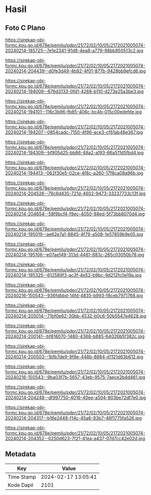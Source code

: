 # Hasil

## Foto C Plano

https://sirekap-obj-formc.kpu.go.id/678e/pemilu/pdpr/21/72/02/10/05/2172021005074-20240214-185725--7e1e2341-91d8-4ea8-a779-98bb850513c2.jpg

https://sirekap-obj-formc.kpu.go.id/678e/pemilu/pdpr/21/72/02/10/05/2172021005074-20240214-204439--d0fe3d49-4b92-4f01-877b-9428bb9efcd6.jpg

https://sirekap-obj-formc.kpu.go.id/678e/pemilu/pdpr/21/72/02/10/05/2172021005074-20240214-194009--676d3133-0fd1-4268-b110-d273e25a3be3.jpg

https://sirekap-obj-formc.kpu.go.id/678e/pemilu/pdpr/21/72/02/10/05/2172021005074-20240214-194101--116c3b96-fb85-406c-bc4b-015c00edefde.jpg

https://sirekap-obj-formc.kpu.go.id/678e/pemilu/pdpr/21/72/02/10/05/2172021005074-20240214-194207--0854cadc-7150-4f96-ace3-cf61ab48e367.jpg

https://sirekap-obj-formc.kpu.go.id/678e/pemilu/pdpr/21/72/02/10/05/2172021005074-20240214-194309--bf905d25-bb86-48a2-a193-66a511d5fbd4.jpg

https://sirekap-obj-formc.kpu.go.id/678e/pemilu/pdpr/21/72/02/10/05/2172021005074-20240214-194413--062f30e5-02ce-4f8c-a260-17f8ca08a96b.jpg

https://sirekap-obj-formc.kpu.go.id/678e/pemilu/pdpr/21/72/02/10/05/2172021005074-20240214-204526--79c6d435-721d-4602-9473-33237733c13f.jpg

https://sirekap-obj-formc.kpu.go.id/678e/pemilu/pdpr/21/72/02/10/05/2172021005074-20240214-204654--58f9bcf4-f9ec-4050-88ed-5f73bb8070d4.jpg

https://sirekap-obj-formc.kpu.go.id/678e/pemilu/pdpr/21/72/02/10/05/2172021005074-20240214-195019--ae62e7a1-8845-4f79-a508-1e57859b9e05.jpg

https://sirekap-obj-formc.kpu.go.id/678e/pemilu/pdpr/21/72/02/10/05/2172021005074-20240214-195106--e07ae149-313d-4461-883c-265c03050b78.jpg

https://sirekap-obj-formc.kpu.go.id/678e/pemilu/pdpr/21/72/02/10/05/2172021005074-20240214-195325--612589f3-ac3f-4e52-b9bc-9d212fc0e19a.jpg

https://sirekap-obj-formc.kpu.go.id/678e/pemilu/pdpr/21/72/02/10/05/2172021005074-20240216-150543--936fdbbd-14fd-4835-b993-f8ceb7971768.jpg

https://sirekap-obj-formc.kpu.go.id/678e/pemilu/pdpr/21/72/02/10/05/2172021005074-20240214-205014--71bf0e62-30bb-4532-b0c6-50b5547e4628.jpg

https://sirekap-obj-formc.kpu.go.id/678e/pemilu/pdpr/21/72/02/10/05/2172021005074-20240214-200141--bf816070-1480-4368-b885-64026b5f382c.jpg

https://sirekap-obj-formc.kpu.go.id/678e/pemilu/pdpr/21/72/02/10/05/2172021005074-20240214-200503--1bfb7de9-9f8e-448b-8884-d1121d63b612.jpg

https://sirekap-obj-formc.kpu.go.id/678e/pemilu/pdpr/21/72/02/10/05/2172021005074-20240216-150543--9ba03f7b-5657-43eb-9575-7aece2b4d461.jpg

https://sirekap-obj-formc.kpu.go.id/678e/pemilu/pdpr/21/72/02/10/05/2172021005074-20240214-204248--df997750-4016-40ee-a504-803be72df7e0.jpg

https://sirekap-obj-formc.kpu.go.id/678e/pemilu/pdpr/21/72/02/10/05/2172021005074-20240214-204317--b16e2448-f14c-45a6-83b7-46f1775fa526.jpg

https://sirekap-obj-formc.kpu.go.id/678e/pemilu/pdpr/21/72/02/10/05/2172021005074-20240214-204352--0250d623-7f21-41ea-a437-07d7cc42e02d.jpg


## Metadata

| Key        | Value               |
| ---------- | ------------------- |
| Time Stamp | 2024-02-17 13:05:41 |
| Kode Dapil | 2101                |



